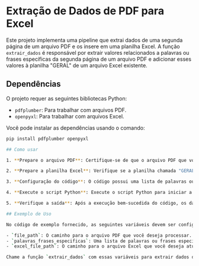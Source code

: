 # Extração de Dados de PDF para Excel

Este projeto implementa uma pipeline que extrai dados de uma segunda página de um arquivo PDF e os insere em uma planilha Excel. A função `extrair_dados` é responsável por extrair valores relacionados a palavras ou frases específicas da segunda página de um arquivo PDF e adicionar esses valores à planilha "GERAL" de um arquivo Excel existente.

## Dependências

O projeto requer as seguintes bibliotecas Python:

- `pdfplumber`: Para trabalhar com arquivos PDF.
- `openpyxl`: Para trabalhar com arquivos Excel.

Você pode instalar as dependências usando o comando:

```bash
pip install pdfplumber openpyxl

## Como usar

1. **Prepare o arquivo PDF**: Certifique-se de que o arquivo PDF que você deseja processar está no caminho especificado por `file_path` no código.

2. **Prepare a planilha Excel**: Verifique se a planilha chamada "GERAL" existe no arquivo Excel especificado por `excel_file_path` no código. O código procura pelos cabeçalhos das palavras ou frases específicas na primeira linha da planilha.

3. **Configuração do código**: O código possui uma lista de palavras ou frases específicas em `palavras_frases_especificas` que serão usadas para procurar dados na segunda página do PDF. Altere essa lista conforme necessário para atender às suas necessidades.

4. **Execute o script Python**: Execute o script Python para iniciar a extração de dados do arquivo PDF para a planilha Excel.

5. **Verifique a saída**: Após a execução bem-sucedida do código, os dados extraídos serão adicionados à planilha "GERAL" do arquivo Excel, na próxima linha vazia. A célula correspondente à coluna "Unidade" será preenchida com o valor "Brumado".

## Exemplo de Uso

No código de exemplo fornecido, as seguintes variáveis devem ser configuradas conforme necessário:

- `file_path`: O caminho para o arquivo PDF que você deseja processar.
- `palavras_frases_especificas`: Uma lista de palavras ou frases específicas que você deseja procurar na segunda página do PDF.
- `excel_file_path`: O caminho para o arquivo Excel que você deseja atualizar.

Chame a função `extrair_dados` com essas variáveis para extrair dados do PDF e inseri-los na planilha Excel.


